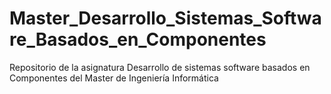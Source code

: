 # Master_Desarrollo_Sistemas_Software_Basados_en_Componentes
Repositorio de la asignatura Desarrollo de sistemas software basados en Componentes del Master de Ingeniería Informática
